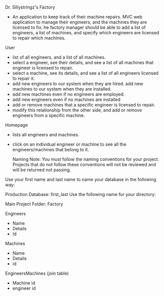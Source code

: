 Dr. Sillystringz's Factory

- An application to keep track of their machine repairs.
  MVC web application to manage their engineers, and the machines they are licensed to fix.
  he factory manager should be able to add a list of engineers, a list of machines, and specify which engineers are licensed to repair which machines.

User

- list of all engineers, and a list of all machines.
- select a engineer, see their details, and see a list of all machines that engineer is licensed to repair.
- select a machine, see its details, and see a list of all engineers licensed to repair it.
- add new engineers to our system when they are hired. add new machines to our system when they are installed.
- add new machines even if no engineers are employed.
- add new engineers even if no machines are installed
- add or remove machines that a specific engineer is licensed to repair.
- modify this relationship from the other side, and add or remove engineers from a specific machine.

Homepage

- lists all engineers and machines.
- click on an individual engineer or machine to see all the engineers/machines that belong to it.

  Naming
  Note: You must follow the naming conventions for your project. Projects that do not follow these conventions will not be reviewed and will be returned not passing.

Use your first name and last name to name your database in the following way:

Production Database: first_last
Use the following name for your directory:

Main Project Folder: Factory

<Tables>
Engineers

- Name
- Details
- Id

Machines

- Name
- Details
- id

EngineersMachines (join table)

- Machine id
- engineer id
